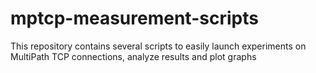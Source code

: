 # mptcp-measurement-scripts
This repository contains several scripts to easily launch experiments on MultiPath TCP connections, analyze results and plot graphs
